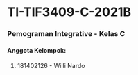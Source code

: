 # TI-TIF3409-C-2021B
### Pemograman Integrative - Kelas C
#### Anggota Kelompok:
1. 181402126 - Willi Nardo